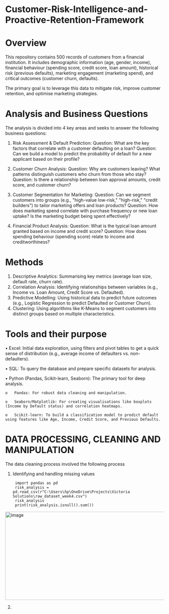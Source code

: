 # Customer-Risk-Intelligence-and-Proactive-Retention-Framework

# Overview

This repository contains 500 records of customers from a financial institution. It includes demographic information (age, gender, income), financial behaviour (spending score, credit score, loan amount), historical risk (previous defaults), marketing engagement (marketing spend), and critical outcomes (customer churn, defaults). 

The primary goal is to leverage this data to mitigate risk, improve customer retention, and optimise marketing strategies.


# Analysis and Business Questions

The analysis is divided into 4 key areas and seeks to answer the following business questions:
1. Risk Assessment & Default Prediction:
Question: What are the key factors that correlate with a customer defaulting on a loan?
Question: Can we build a model to predict the probability of default for a new applicant based on their profile?

2. Customer Churn Analysis:
Question: Why are customers leaving? What patterns distinguish customers who churn from those who stay?
Question: Is there a relationship between loan approval amounts, credit score, and customer churn?

3. Customer Segmentation for Marketing:
Question: Can we segment customers into groups (e.g., "high-value low-risk," "high-risk," "credit builders") to tailor marketing offers and loan products?
Question: How does marketing spend correlate with purchase frequency or new loan uptake? Is the marketing budget being spent effectively?

4. Financial Product Analysis:
Question: What is the typical loan amount granted based on income and credit score?
Question: How does spending behaviour (spending score) relate to income and creditworthiness?


# Methods
1.	Descriptive Analytics: Summarising key metrics (average loan size, default rate, churn rate). 
2.	Correlation Analysis: Identifying relationships between variables (e.g., Income vs. Loan Amount, Credit Score vs. Defaulted).
3.	Predictive Modelling: Using historical data to predict future outcomes (e.g., Logistic Regression to predict Defaulted or Customer Churn). 
4.	Clustering: Using algorithms like K-Means to segment customers into distinct groups based on multiple characteristics.


# Tools and their purpose 
•	Excel: Initial data exploration, using filters and pivot tables to get a quick sense of distribution (e.g., average income of defaulters vs. non-defaulters).

•	SQL: To query the database and prepare specific datasets for analysis.

•	Python (Pandas, Scikit-learn, Seaborn): The primary tool for deep analysis.

    o	Pandas: For robust data cleaning and manipulation.
    
    o	Seaborn/Matplotlib: For creating visualisations like boxplots (Income by Default status) and correlation heatmaps.
    
    o	Scikit-learn: To build a classification model to predict default using features like Age, Income, Credit Score, and Previous Defaults.



# DATA PROCESSING, CLEANING AND MANIPULATION
The data cleaning process involved the following process

1. Identifying and handling missing values

        import pandas as pd
        risk_analysis = pd.read_csv(r"C:\Users\hp\OneDrive\Projects\Victoria Solutions\raw_dataset_week4.csv")
        risk_analysis
        print(risk_analysis.isnull().sum())

<img width="959" height="280" alt="image" src="https://github.com/user-attachments/assets/15a9e633-af8f-4398-9691-12c7bdd8dfc6" />

2. 

